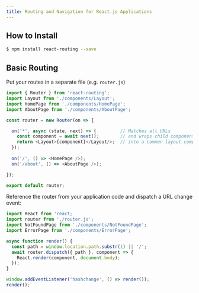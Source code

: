 ```yaml
---
title: Routing and Navigation for React.js Applications
---
```


## How to Install

```sh
$ npm install react-routing --save
```

## Basic Routing

Put your routes in a separate file (e.g. `router.js`)

```js
import { Router } from 'react-routing';
import Layout from './components/Layout';
import HomePage from './components/HomePage';
import AboutPage from './components/AboutPage';

const router = new Router(on => {

  on('*', async (state, next) => {         // Matches all URLs
    const component = await next();        // and wraps child components
    return <Layout>{component}</Layout/>;  // into a common layout component
  });
  
  on('/', () => <HomePage />);
  on('/about', () => <AboutPage />);

});

export default router;
```

Reference the router from your application code and dispatch a URL change event:

```js
import React from 'react;
import router from './router.js';
import NotFoundPage from './components/NotFoundPage';
import ErrorPage from './components/ErrorPage';

async function render() {
  const path = window.location.path.substr(1) || '/';
  await router.dispatch({ path }, component => {
    React.render(component, document.body);
  });
}

window.addEventListener('hashchange', () => render());
render();
```
